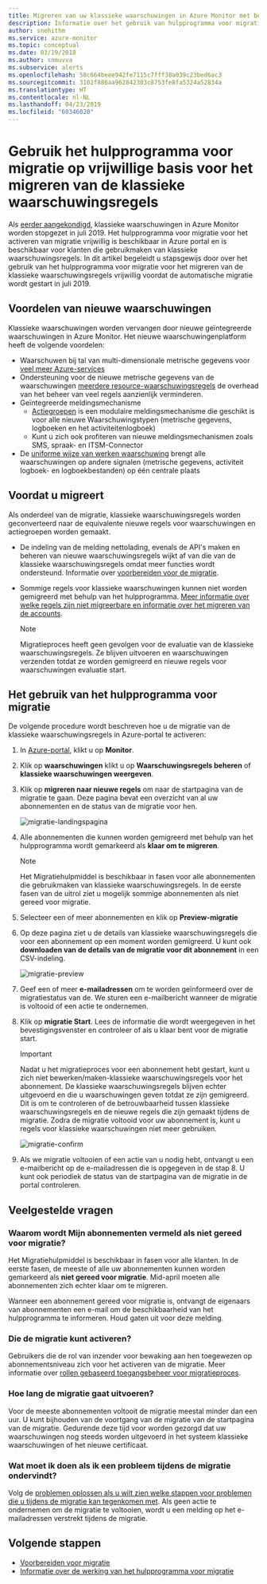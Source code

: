 ```yaml
---
title: Migreren van uw klassieke waarschuwingen in Azure Monitor met behulp van het hulpprogramma voor migratie op vrijwillige basis
description: Informatie over het gebruik van hulpprogramma voor migratie op vrijwillige basis voor het migreren van de klassieke waarschuwingsregels.
author: snehithm
ms.service: azure-monitor
ms.topic: conceptual
ms.date: 03/19/2018
ms.author: snmuvva
ms.subservice: alerts
ms.openlocfilehash: 58c664beee942fe7115c7fff38a039c23bed6ac3
ms.sourcegitcommit: 3102f886aa962842303c8753fe8fa5324a52834a
ms.translationtype: HT
ms.contentlocale: nl-NL
ms.lasthandoff: 04/23/2019
ms.locfileid: "60346020"
---
```

# <a name="use-the-voluntary-migration-tool-to-migrate-your-classic-alert-rules"></a>Gebruik het hulpprogramma voor migratie op vrijwillige basis voor het migreren van de klassieke waarschuwingsregels

Als [eerder aangekondigd](monitoring-classic-retirement.md), klassieke waarschuwingen in Azure Monitor worden stopgezet in juli 2019. Het hulpprogramma voor migratie voor het activeren van migratie vrijwillig is beschikbaar in Azure portal en is beschikbaar voor klanten die gebruikmaken van klassieke waarschuwingsregels. In dit artikel begeleidt u stapsgewijs door over het gebruik van het hulpprogramma voor migratie voor het migreren van de klassieke waarschuwingsregels vrijwillig voordat de automatische migratie wordt gestart in juli 2019.

## <a name="benefits-of-new-alerts"></a>Voordelen van nieuwe waarschuwingen

Klassieke waarschuwingen worden vervangen door nieuwe geïntegreerde waarschuwingen in Azure Monitor. Het nieuwe waarschuwingenplatform heeft de volgende voordelen:

- Waarschuwen bij tal van multi-dimensionale metrische gegevens voor [veel meer Azure-services](alerts-metric-near-real-time.md#metrics-and-dimensions-supported)
- Ondersteuning voor de nieuwe metrische gegevens van de waarschuwingen [meerdere resource-waarschuwingsregels](alerts-metric-overview.md#monitoring-at-scale-using-metric-alerts-in-azure-monitor) de overhead van het beheer van veel regels aanzienlijk verminderen.
- Geïntegreerde meldingsmechanisme
  - [Actiegroepen](action-groups.md) is een modulaire meldingsmechanisme die geschikt is voor alle nieuwe Waarschuwingstypen (metrische gegevens, logboeken en het activiteitenlogboek)
  - Kunt u zich ook profiteren van nieuwe meldingsmechanismen zoals SMS, spraak- en ITSM-Connector
- De [uniforme wijze van werken waarschuwing](alerts-overview.md) brengt alle waarschuwingen op andere signalen (metrische gegevens, activiteit logboek- en logboekbestanden) op één centrale plaats

## <a name="before-you-migrate"></a>Voordat u migreert

Als onderdeel van de migratie, klassieke waarschuwingsregels worden geconverteerd naar de equivalente nieuwe regels voor waarschuwingen en actiegroepen worden gemaakt.

- De indeling van de melding nettolading, evenals de API's maken en beheren van nieuwe waarschuwingsregels wijkt af van die van de klassieke waarschuwingsregels omdat meer functies wordt ondersteund. Informatie over [voorbereiden voor de migratie](alerts-prepare-migration.md).

- Sommige regels voor klassieke waarschuwingen kunnen niet worden gemigreerd met behulp van het hulpprogramma. [Meer informatie over welke regels zijn niet migreerbare en informatie over het migreren van de accounts](alerts-understand-migration.md#which-classic-alert-rules-can-be-migrated).

    > [!NOTE]
    > Migratieproces heeft geen gevolgen voor de evaluatie van de klassieke waarschuwingsregels. Ze blijven uitvoeren en waarschuwingen verzenden totdat ze worden gemigreerd en nieuwe regels voor waarschuwingen evaluatie start.


## <a name="how-to-use-the-migration-tool"></a>Het gebruik van het hulpprogramma voor migratie

De volgende procedure wordt beschreven hoe u de migratie van de klassieke waarschuwingsregels in Azure-portal te activeren:

1. In [Azure-portal](https://portal.azure.com), klikt u op **Monitor**.

2. Klik op **waarschuwingen** klikt u op **Waarschuwingsregels beheren** of **klassieke waarschuwingen weergeven**.

3. Klik op **migreren naar nieuwe regels** om naar de startpagina van de migratie te gaan. Deze pagina bevat een overzicht van al uw abonnementen en de status van de migratie voor hen.

    ![migratie-landingspagina](media/alerts-migration/migration-landing.png "regels migreren")

4. Alle abonnementen die kunnen worden gemigreerd met behulp van het hulpprogramma wordt gemarkeerd als **klaar om te migreren**.

    > [!NOTE]
    > Het Migratiehulpmiddel is beschikbaar in fasen voor alle abonnementen die gebruikmaken van klassieke waarschuwingsregels. In de eerste fasen van de uitrol ziet u mogelijk sommige abonnementen als niet gereed voor migratie.

5. Selecteer een of meer abonnementen en klik op **Preview-migratie**

6. Op deze pagina ziet u de details van klassieke waarschuwingsregels die voor een abonnement op een moment worden gemigreerd. U kunt ook **downloaden van de details van de migratie voor dit abonnement** in een CSV-indeling.

    ![migratie-preview](media/alerts-migration/migration-preview.png "Preview-migratie")

7. Geef een of meer **e-mailadressen** om te worden geïnformeerd over de migratiestatus van de. We sturen een e-mailbericht wanneer de migratie is voltooid of een actie te ondernemen.

8. Klik op **migratie Start**. Lees de informatie die wordt weergegeven in het bevestigingsvenster en controleer of als u klaar bent voor de migratie start.

    >[!IMPORTANT]
    > Nadat u het migratieproces voor een abonnement hebt gestart, kunt u zich niet bewerken/maken-klassieke waarschuwingsregels voor het abonnement. De klassieke waarschuwingsregels blijven echter uitgevoerd en die u waarschuwingen geven totdat ze zijn gemigreerd. Dit is om te controleren of de betrouwbaarheid tussen klassieke waarschuwingsregels en de nieuwe regels die zijn gemaakt tijdens de migratie. Zodra de migratie voltooid voor uw abonnement is, kunt u regels voor klassieke waarschuwingen niet meer gebruiken.

    ![migratie-confirm](media/alerts-migration/migration-confirm.png "bevestigen migratie starten")

9. Als we migratie voltooien of een actie van u nodig hebt, ontvangt u een e-mailbericht op de e-mailadressen die is opgegeven in de stap 8. U kunt ook periodiek de status van de startpagina van de migratie in de portal controleren.

## <a name="frequently-asked-questions"></a>Veelgestelde vragen

### <a name="why-is-my-subscriptions-listed-as-not-ready-for-migration"></a>**Waarom wordt Mijn abonnementen vermeld als niet gereed voor migratie?**

Het Migratiehulpmiddel is beschikbaar in fasen voor alle klanten. In de eerste fasen, de meeste of alle uw abonnementen kunnen worden gemarkeerd als **niet gereed voor migratie**. Mid-april moeten alle abonnementen zich echter klaar om te migreren.

Wanneer een abonnement gereed voor migratie is, ontvangt de eigenaars van abonnementen een e-mail om de beschikbaarheid van het hulpprogramma te informeren. Houd gaten uit voor deze melding.

### <a name="who-can-trigger-the-migration"></a>**Die de migratie kunt activeren?**

Gebruikers die de rol van inzender voor bewaking aan hen toegewezen op abonnementsniveau zich voor het activeren van de migratie. Meer informatie over [rollen gebaseerd toegangsbeheer voor migratieproces](alerts-understand-migration.md#who-can-trigger-the-migration).

### <a name="how-long-is-the-migration-going-to-take"></a>**Hoe lang de migratie gaat uitvoeren?**

Voor de meeste abonnementen voltooit de migratie meestal minder dan een uur. U kunt bijhouden van de voortgang van de migratie van de startpagina van de migratie.  Gedurende deze tijd voor worden gezorgd dat uw waarschuwingen nog steeds worden uitgevoerd in het systeem klassieke waarschuwingen of het nieuwe certificaat.

### <a name="what-can-i-do-if-i-run-into-an-issue-during-migration"></a>**Wat moet ik doen als ik een probleem tijdens de migratie ondervindt?**

Volg de [problemen oplossen als u wilt zien welke stappen voor problemen die u tijdens de migratie kan tegenkomen met](alerts-understand-migration.md#common-issues-and-remediations). Als geen actie te ondernemen om de migratie te voltooien, wordt u een melding op het e-mailadressen verstrekt tijdens de migratie.

## <a name="next-steps"></a>Volgende stappen

- [Voorbereiden voor migratie](alerts-prepare-migration.md)
- [Informatie over de werking van het hulpprogramma voor migratie](alerts-understand-migration.md)

